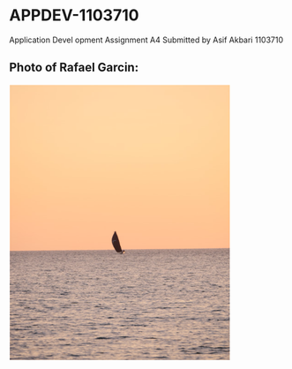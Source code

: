 # APPDEV-1103710
 Application Devel opment Assignment A4
 Submitted by Asif Akbari 1103710
## Photo of Rafael Garcin:
<img src="Rafael_Garcin.png" width="400" height="500">